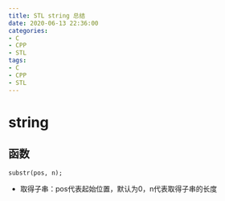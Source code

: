 ```yaml
---
title: STL string 总结
date: 2020-06-13 22:36:00
categories:
- C
- CPP
- STL
tags:
- C
- CPP
- STL
---
```


# string

## 函数

`substr(pos, n);`
- 取得子串：pos代表起始位置，默认为0，n代表取得子串的长度